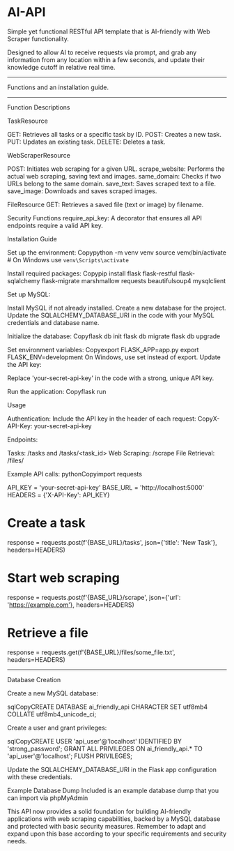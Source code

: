 # AI-API
 Simple yet functional RESTful API template that is AI-friendly with Web Scraper functionality. 

Designed to allow AI to receive requests via prompt, and grab any information from any location within a few seconds, and update their knowledge cutoff in relative real time.

---

Functions and an installation guide.

---


Function Descriptions

TaskResource

GET: Retrieves all tasks or a specific task by ID.
POST: Creates a new task.
PUT: Updates an existing task.
DELETE: Deletes a task.


WebScraperResource

POST: Initiates web scraping for a given URL.
scrape_website: Performs the actual web scraping, saving text and images.
same_domain: Checks if two URLs belong to the same domain.
save_text: Saves scraped text to a file.
save_image: Downloads and saves scraped images.


FileResource
GET: Retrieves a saved file (text or image) by filename.


Security Functions
require_api_key: A decorator that ensures all API endpoints require a valid API key.



Installation Guide

Set up the environment:
Copypython -m venv venv
source venv/bin/activate  # On Windows use `venv\Scripts\activate`

Install required packages:
Copypip install flask flask-restful flask-sqlalchemy flask-migrate marshmallow requests beautifulsoup4 mysqlclient

Set up MySQL:

Install MySQL if not already installed.
Create a new database for the project.
Update the SQLALCHEMY_DATABASE_URI in the code with your MySQL credentials and database name.


Initialize the database:
Copyflask db init
flask db migrate
flask db upgrade

Set environment variables:
Copyexport FLASK_APP=app.py
export FLASK_ENV=development
On Windows, use set instead of export.
Update the API key:

Replace 'your-secret-api-key' in the code with a strong, unique API key.


Run the application:
Copyflask run


Usage

Authentication:
Include the API key in the header of each request:
CopyX-API-Key: your-secret-api-key

Endpoints:

Tasks: /tasks and /tasks/<task_id>
Web Scraping: /scrape
File Retrieval: /files/<filename>


Example API calls:
pythonCopyimport requests

API_KEY = 'your-secret-api-key'
BASE_URL = 'http://localhost:5000'
HEADERS = {'X-API-Key': API_KEY}

# Create a task
response = requests.post(f'{BASE_URL}/tasks', json={'title': 'New Task'}, headers=HEADERS)

# Start web scraping
response = requests.post(f'{BASE_URL}/scrape', json={'url': 'https://example.com'}, headers=HEADERS)

# Retrieve a file
response = requests.get(f'{BASE_URL}/files/some_file.txt', headers=HEADERS)

---

Database Creation


Create a new MySQL database:

sqlCopyCREATE DATABASE ai_friendly_api CHARACTER SET utf8mb4 COLLATE utf8mb4_unicode_ci;

Create a user and grant privileges:

sqlCopyCREATE USER 'api_user'@'localhost' IDENTIFIED BY 'strong_password';
GRANT ALL PRIVILEGES ON ai_friendly_api.* TO 'api_user'@'localhost';
FLUSH PRIVILEGES;

Update the SQLALCHEMY_DATABASE_URI in the Flask app configuration with these credentials.

Example Database Dump
Included is an example database dump that you can import via phpMyAdmin


This API now provides a solid foundation for building AI-friendly applications with web scraping capabilities, backed by a MySQL database and protected with basic security measures. Remember to adapt and expand upon this base according to your specific requirements and security needs.
